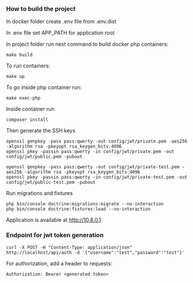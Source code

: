 ### How to build the project
In docker folder create .env file from .env.dist

In .env file set APP_PATH for application root 

In project folder run next command to build docker php containers:

    make build

    
To run containers: 

    make up

    
To go inside php container run:

    make exec-php
    
Inside container run
    
    composer install

Then generate the SSH keys

    openssl genpkey -pass pass:qwerty -out config/jwt/private.pem -aes256 -algorithm rsa -pkeyopt rsa_keygen_bits:4096
    openssl pkey -passin pass:qwerty -in config/jwt/private.pem -out config/jwt/public.pem -pubout

    openssl genpkey -pass pass:qwerty -out config/jwt/private-test.pem -aes256 -algorithm rsa -pkeyopt rsa_keygen_bits:4096
    openssl pkey -passin pass:qwerty -in config/jwt/private-test.pem -out config/jwt/public-test.pem -pubout

Run migrations and fixtures

    php bin/console doctrine:migrations:migrate --no-interaction
    php bin/console doctrine:fixtures:load --no-interaction

Application is available at http://10.8.0.1

### Endpoint for jwt token generation
    
    curl -X POST -H "Content-Type: application/json" http://localhost/api/auth -d '{"username":"test","password":"test"}'

For authorization, add a header to requests: 

    Authorization: Bearer <generated token>